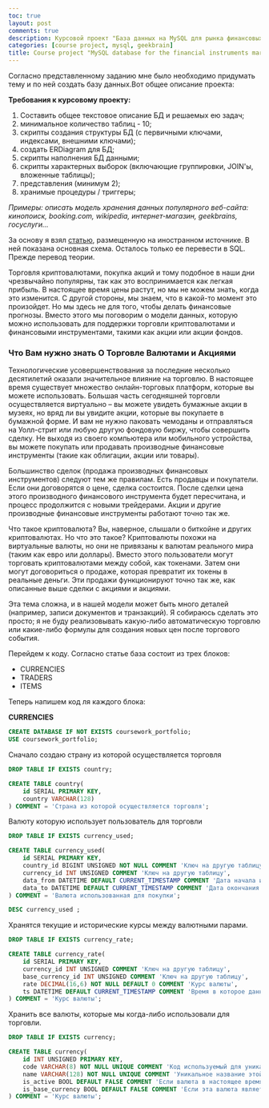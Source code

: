 ```yaml
---
toc: true
layout: post
comments: true
description: Курсовой проект "База данных на MySQL для рынка финансовых инструментов"
categories: [course project, mysql, geekbrain]
title: Course project "MySQL database for the financial instruments market"
---
```


Согласно представленному заданию мне было необходимо придумать тему и по ней создать базу данных.Вот общее описание проекта:

**Требования к курсовому проекту:**
1. Составить общее текстовое описание БД и решаемых ею задач;
2. минимальное количество таблиц - 10;
3. скрипты создания структуры БД (с первичными ключами, индексами, внешними ключами);
4. создать ERDiagram для БД;
5. скрипты наполнения БД данными;
6. скрипты характерных выборок (включающие группировки, JOIN'ы, вложенные таблицы);
7. представления (минимум 2);
8. хранимые процедуры / триггеры;

*Примеры: описать модель хранения данных популярного веб-сайта: кинопоиск, booking.com, wikipedia, интернет-магазин, geekbrains, госуслуги...*

За основу я взял [статью](https://vertabelo.com/blog/a-data-model-for-trading-stocks-funds-and-cryptocurrencies/), размещенную на иностранном источнике. В ней показана основная схема. Осталось только ее перевести в SQL. Прежде перевод теории.

Торговля криптовалютами, покупка акций и тому подобное в наши дни чрезвычайно популярны, так как это воспринимается как легкая прибыль. В настоящее время цены растут, но мы не можем знать, когда это изменится. С другой стороны, мы знаем, что в какой-то момент это произойдет. Но мы здесь не для того, чтобы делать финансовые прогнозы. Вместо этого мы поговорим о модели данных, которую можно использовать для поддержки торговли криптовалютами и финансовыми инструментами, такими как акции или акции фондов.

### Что Вам нужно знать О Торговле Валютами и Акциями

Технологические усовершенствования за последние несколько десятилетий оказали значительное влияние на торговлю. В настоящее время существует множество онлайн-торговых платформ, которые вы можете использовать. Большая часть сегодняшней торговли осуществляется виртуально – вы можете увидеть бумажные акции в музеях, но вряд ли вы увидите акции, которые вы покупаете в бумажной форме. И вам не нужно паковать чемоданы и отправляться на Уолл-стрит или любую другую фондовую биржу, чтобы совершить сделку. Не выходя из своего компьютера или мобильного устройства, вы можете покупать или продавать производные финансовые инструменты (такие как облигации, акции или товары).

Большинство сделок (продажа производных финансовых инструментов) следуют тем же правилам. Есть продавцы и покупатели. Если они договорятся о цене, сделка состоится. После сделки цена этого производного финансового инструмента будет пересчитана, и процесс продолжится с новыми трейдерами. Акции и другие производные финансовые инструменты работают точно так же.

Что такое криптовалюта? Вы, наверное, слышали о биткойне и других криптовалютах. Но что это такое? Криптовалюты похожи на виртуальные валюты, но они не привязаны к валютам реального мира (таким как евро или доллары). Вместо этого пользователи могут торговать криптовалютами между собой, как токенами. Затем они могут договориться о продаже, которая превратит их токены в реальные деньги. Эти продажи функционируют точно так же, как описанные выше сделки с акциями и акциями.

Эта тема сложна, и в нашей модели может быть много деталей (например, записи документов и транзакций). Я собираюсь сделать это просто; я не буду реализовывать какую-либо автоматическую торговлю или какие-либо формулы для создания новых цен после торгового события.

Перейдем к коду. Согласно статье база состоит из трех блоков:

* CURRENCIES
* TRADERS
* ITEMS

Теперь напишем код ля каждого блока:

**CURRENCIES**

~~~~sql
CREATE DATABASE IF NOT EXISTS coursework_portfolio;
USE coursework_portfolio;
~~~~

Сначало создаю страну из которой осуществляется торговля

~~~~sql
DROP TABLE IF EXISTS country;

CREATE TABLE country(
	id SERIAL PRIMARY KEY,
	country VARCHAR(128)
) COMMENT = 'Страна из которой осуществляется торговля';
~~~~

Валюту которую использует пользователь для торговли

~~~~sql
DROP TABLE IF EXISTS currency_used;

CREATE TABLE currency_used(
	id SERIAL PRIMARY KEY,
	country_id BIGINT UNSIGNED NOT NULL COMMENT 'Ключ на другую таблицу',
	currency_id INT UNSIGNED COMMENT 'Ключ на другую таблицу',
	data_from DATETIME DEFAULT CURRENT_TIMESTAMP COMMENT 'Дата начала использования валюты',
	data_to DATETIME DEFAULT CURRENT_TIMESTAMP COMMENT 'Дата окончания использования валюты. Если NULL, то валюта до сих пор используется'
) COMMENT = 'Валюта использованная для покупки';

DESC currency_used ;
~~~~

Хранятся текущие и исторические курсы между валютными парами.

~~~~sql
DROP TABLE IF EXISTS currency_rate;

CREATE TABLE currency_rate(
	id SERIAL PRIMARY KEY,
	currency_id INT UNSIGNED COMMENT 'Ключ на другую таблицу',
	base_currency_id INT UNSIGNED COMMENT 'Ключ на другую таблицу',
	rate DECIMAL(16,6) NOT NULL DEFAULT 0 COMMENT 'Курс валюты',
	ts DATETIME DEFAULT CURRENT_TIMESTAMP COMMENT 'Время в которое данный курс был зафиксирован'
) COMMENT = 'Курс валюты';
~~~~

Хранить все валюты, которые мы когда-либо использовали для торговли.

~~~~sql
DROP TABLE IF EXISTS currency;

CREATE TABLE currency(
	id INT UNSIGNED PRIMARY KEY,
	code VARCHAR(8) NOT NULL UNIQUE COMMENT 'Код используемый для уникального обозначения валюты',
	name VARCHAR(128) NOT NULL UNIQUE COMMENT 'Уникальное название этой валюты',
	is_active BOOL DEFAULT FALSE COMMENT 'Если валюта в настоящее время активна в нашей системе',
	is_base_currency BOOL DEFAULT FALSE COMMENT 'Если эта валюта является базовой валютой нашей системы.'
) COMMENT = 'Курс валюты';
~~~~
